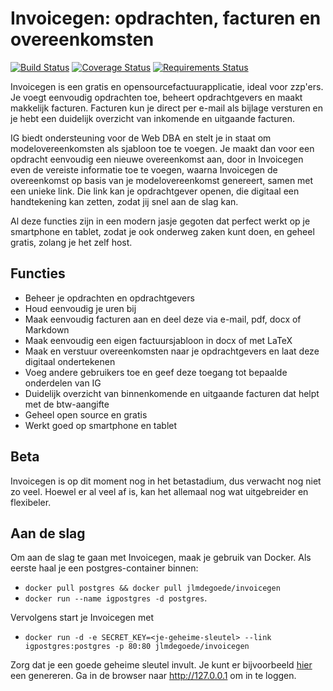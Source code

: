 # Invoicegen: opdrachten, facturen en overeenkomsten

[![Build Status](https://travis-ci.org/jlmdegoede/Invoicegen.svg?branch=master)](https://travis-ci.org/jlmdegoede/Invoicegen)
[![Coverage Status](https://coveralls.io/repos/github/jlmdegoede/Invoicegen/badge.svg?branch=master)](https://coveralls.io/github/jlmdegoede/Invoicegen?branch=master)
[![Requirements Status](https://requires.io/github/jlmdegoede/Invoicegen/requirements.svg?branch=master)](https://requires.io/github/jlmdegoede/Invoicegen/requirements/?branch=master)

Invoicegen is een gratis en opensourcefactuurapplicatie, ideal voor zzp'ers. Je voegt eenvoudig opdrachten toe, beheert opdrachtgevers en maakt makkelijk facturen. Facturen kun je direct per e-mail als bijlage versturen en je hebt een duidelijk overzicht van inkomende en uitgaande facturen. 

IG biedt ondersteuning voor de Web DBA en stelt je in staat om modelovereenkomsten als sjabloon toe te voegen. Je maakt dan voor een opdracht eenvoudig een nieuwe overeenkomst aan, door in Invoicegen even de vereiste informatie toe te voegen, waarna Invoicegen de overeenkomst op basis van je modelovereenkomst genereert, samen met een unieke link. Die link kan je opdrachtgever openen, die digitaal een handtekening kan zetten, zodat jij snel aan de slag kan.

Al deze functies zijn in een modern jasje gegoten dat perfect werkt op je smartphone en tablet, zodat je ook onderweg zaken kunt doen, en geheel gratis, zolang je het zelf host.

## Functies
- Beheer je opdrachten en opdrachtgevers
- Houd eenvoudig je uren bij
- Maak eenvoudig facturen aan en deel deze via e-mail, pdf, docx of Markdown
- Maak eenvoudig een eigen factuursjabloon in docx of met LaTeX
- Maak en verstuur overeenkomsten naar je opdrachtgevers en laat deze digitaal ondertekenen
- Voeg andere gebruikers toe en geef deze toegang tot bepaalde onderdelen van IG
- Duidelijk overzicht van binnenkomende en uitgaande facturen dat helpt met de btw-aangifte
- Geheel open source en gratis
- Werkt goed op smartphone en tablet

## Beta
Invoicegen is op dit moment nog in het betastadium, dus verwacht nog niet zo veel. Hoewel er al veel af is, kan het allemaal nog wat uitgebreider en flexibeler.

## Aan de slag
Om aan de slag te gaan met Invoicegen, maak je gebruik van Docker. Als eerste haal je een postgres-container binnen:

- `docker pull postgres && docker pull jlmdegoede/invoicegen`
- `docker run --name igpostgres -d postgres`.

Vervolgens start je Invoicegen met 
- `docker run -d -e SECRET_KEY=<je-geheime-sleutel> --link igpostgres:postgres -p 80:80 jlmdegoede/invoicegen`

Zorg dat je een goede geheime sleutel invult. Je kunt er bijvoorbeeld [hier](http://www.miniwebtool.com/django-secret-key-generator/) een genereren.
Ga in de browser naar http://127.0.0.1 om in te loggen.